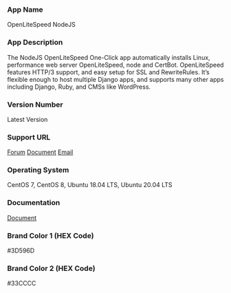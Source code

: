 ### App Name
OpenLiteSpeed NodeJS

### App Description
The NodeJS OpenLiteSpeed One-Click app automatically installs Linux, performance web server OpenLiteSpeed, node and CertBot. OpenLiteSpeed features HTTP/3 support, and easy setup for SSL and RewriteRules. It’s flexible enough to host multiple Django apps, and supports many other apps including Django, Ruby, and CMSs like WordPress.

### Version Number
Latest Version

### Support URL
[Forum](https://forum.openlitespeed.org/)
[Document](https://docs.litespeedtech.com/cloud/images/nodejs/)
[Email](mailto:support@litespeedtech.com)

### Operating System
CentOS 7, CentOS 8, Ubuntu 18.04 LTS, Ubuntu 20.04 LTS

### Documentation
[Document](https://docs.litespeedtech.com/cloud/images/nodejs/)

### Brand Color 1 (HEX Code)
#3D596D

### Brand Color 2 (HEX Code)
#33CCCC